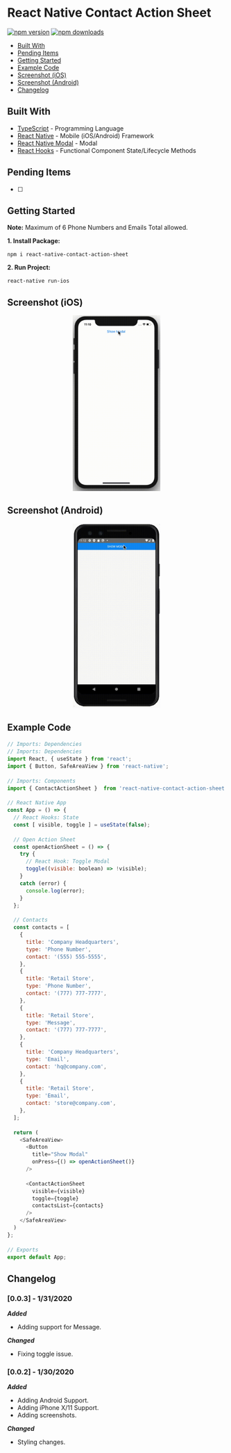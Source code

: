 # React Native Contact Action Sheet

[![npm version](https://badge.fury.io/js/react-native-contact-action-sheet.svg)](https://badge.fury.io/js/react-native-contact-action-sheet)
[![npm downloads](https://img.shields.io/npm/dm/react-native-contact-action-sheet.svg)](https://www.npmjs.com/package/react-native-contact-action-sheet)

*  [Built With](#built-with)
*  [Pending Items](#pending-items)
*  [Getting Started](#getting-started)
*  [Example Code](#example-code)
*  [Screenshot (iOS)](#screenshot-ios)
*  [Screenshot (Android)](#screenshot-android)
*  [Changelog](#changelog)

## Built With
* [TypeScript](https://github.com/microsoft/TypeScript) - Programming Language
* [React Native](https://facebook.github.io/react-native/) - Mobile (iOS/Android) Framework
* [React Native Modal](https://github.com/react-native-community/react-native-modal) - Modal
* [React Hooks](https://reactjs.org/docs/hooks-intro.html) - Functional Component State/Lifecycle Methods

## Pending Items
- [ ] 

## Getting Started
**Note:** Maximum of 6 Phone Numbers and Emails Total allowed.

**1. Install Package:**
```
npm i react-native-contact-action-sheet
```

**2. Run Project:**
```
react-native run-ios
```


## Screenshot (iOS)
<div align="center">
  <img src="/screenshots/ios/iosActionSheet.gif" width="40%" height="40%" />
</div>

## Screenshot (Android)
<div align="center">
  <img src="/screenshots/android/androidActionSheet.gif" width="40%" height="40%" />
</div>


## Example Code
```javascript
// Imports: Dependencies
// Imports: Dependencies
import React, { useState } from 'react';
import { Button, SafeAreaView } from 'react-native';

// Imports: Components
import { ContactActionSheet }  from 'react-native-contact-action-sheet';

// React Native App
const App = () => {
  // React Hooks: State
  const [ visible, toggle ] = useState(false);

  // Open Action Sheet
  const openActionSheet = () => {
    try {
      // React Hook: Toggle Modal
      toggle((visible: boolean) => !visible);
    }
    catch (error) {
      console.log(error);
    }
  };

  // Contacts
  const contacts = [
    {
      title: 'Company Headquarters',
      type: 'Phone Number',
      contact: '(555) 555-5555',
    },
    {
      title: 'Retail Store',
      type: 'Phone Number',
      contact: '(777) 777-7777',
    },
    {
      title: 'Retail Store',
      type: 'Message',
      contact: '(777) 777-7777',
    },
    {
      title: 'Company Headquarters',
      type: 'Email',
      contact: 'hq@company.com',
    },
    {
      title: 'Retail Store',
      type: 'Email',
      contact: 'store@company.com',
    },
  ];

  return (
    <SafeAreaView>
      <Button
        title="Show Modal"
        onPress={() => openActionSheet()}
      />
  
      <ContactActionSheet
        visible={visible}
        toggle={toggle}
        contactsList={contacts}
      />
    </SafeAreaView>
  )
};

// Exports
export default App;
```


## Changelog

### [0.0.3] - 1/31/2020

***Added***

- Adding support for Message.

***Changed***

- Fixing toggle issue.


### [0.0.2] - 1/30/2020

***Added***

- Adding Android Support.
- Adding iPhone X/11 Support.
- Adding screenshots.

***Changed***

- Styling changes.
